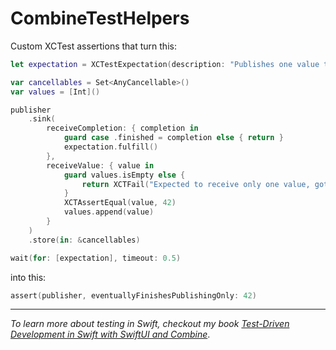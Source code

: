 # CombineTestHelpers

Custom XCTest assertions that turn this:

```swift
let expectation = XCTestExpectation(description: "Publishes one value then finishes")

var cancellables = Set<AnyCancellable>()
var values = [Int]()

publisher
    .sink(
        receiveCompletion: { completion in
            guard case .finished = completion else { return }
            expectation.fulfill()
        },
        receiveValue: { value in
            guard values.isEmpty else {
                return XCTFail("Expected to receive only one value, got another: (\(value))")
            }
            XCTAssertEqual(value, 42)
            values.append(value)
        }
    )
    .store(in: &cancellables)

wait(for: [expectation], timeout: 0.5)
```

into this:

```swift
assert(publisher, eventuallyFinishesPublishingOnly: 42)
```

---

_To learn more about testing in Swift, checkout my book [Test-Driven Development in Swift with SwiftUI and Combine](https://bit.ly/tdd-in-swift)_.
